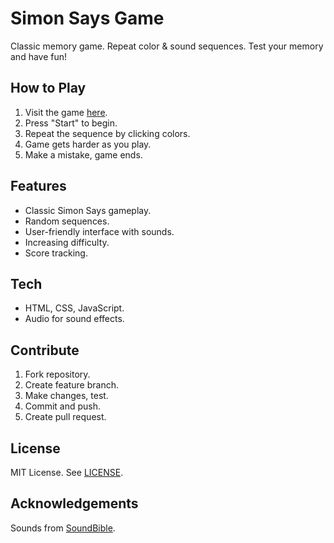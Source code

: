 # Simon Says Game

Classic memory game. Repeat color & sound sequences. Test your memory and have fun!

## How to Play

1. Visit the game [here](https://your-game-url.com).
2. Press "Start" to begin.
3. Repeat the sequence by clicking colors.
4. Game gets harder as you play.
5. Make a mistake, game ends.

## Features

- Classic Simon Says gameplay.
- Random sequences.
- User-friendly interface with sounds.
- Increasing difficulty.
- Score tracking.

## Tech

- HTML, CSS, JavaScript.
- Audio for sound effects.

## Contribute

1. Fork repository.
2. Create feature branch.
3. Make changes, test.
4. Commit and push.
5. Create pull request.

## License

MIT License. See [LICENSE](LICENSE).

## Acknowledgements

Sounds from [SoundBible](https://www.soundbible.com/).
